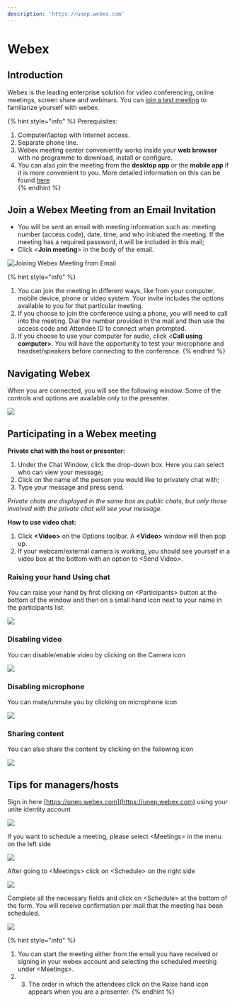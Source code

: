 ```yaml
---
description: 'https://unep.webex.com'
---
```


# Webex

## Introduction

Webex is the leading enterprise solution for video conferencing, online meetings, screen share and webinars. You can [join a test meeting](https://www.webex.com/test-meeting.html/) to familiarize yourself with webex.

{% hint style="info" %}
Prerequisites:

1. Computer/laptop with Internet access.
2. Separate phone line.
3.  Webex meeting center conveniently works inside your **web browser** with no programme to download, install or configure.
4. You can also join the meeting from the **desktop app** or the **mobile app** if it is more convenient to you. More detailed information on this can be found [here](https://help.webex.com/en-us/ozygebb/Join-a-Cisco-Webex-Meeting)  
{% endhint %}





## Join a Webex Meeting from an Email Invitation 

* You will be sent an email with meeting information such as: meeting number \(access code\), date, time, and who initiated the meeting. If the meeting has a required password, it will be included in this mail;
* Click &lt;**Join meeting**&gt; in the body of the email.

![Joining Webex Meeting from Email](../.gitbook/assets/join-meeting.PNG)



{% hint style="info" %}
1. You can join the meeting in different ways, like from your computer, mobile device, phone or video system. Your invite includes the options available to you for that particular meeting.   
2. If you choose to join the conference using a phone, you will need to call into the meeting. Dial the number provided in the mail and then use the access code and Attendee ID to connect when prompted.
3. If you choose to use your computer for audio, click &lt;**Call using computer&gt;**. You will have the opportunity to test your microphone and headset/speakers before connecting to the conference.
{% endhint %}

 



## Navigating Webex

When you are connected, you will see the following window. Some of the controls and options are available only to the presenter.

![](../.gitbook/assets/interface.jpg)



 

## Participating in a Webex meeting

**Private chat with the host or presenter:**

1. Under the Chat Window, click the drop-down box. Here you can select who can view your message;
2. Click on the name of the person you would like to privately chat with;
3. Type your message and press send.

_Private chats are displayed in the same box as public chats, but only those involved with the private chat will see your message._ 

**How to use video chat:**

1. Click **&lt;Video&gt;** on the Options toolbar. A **&lt;Video&gt;** window will then pop up.
2. If your webcam/external camera is working, you should see yourself in a video box at the bottom with an option to &lt;Send Video&gt;.  



### Raising your hand Using chat

You can raise your hand by first clicking on &lt;Participants&gt; button at the bottom of the window and then on a small hand icon next to your name in the participants list.  

![](../.gitbook/assets/raise-your-hand.png)

### Disabling video

You can disable/enable video by clicking on the Camera icon

![](../.gitbook/assets/videocamera.png)

### Disabling microphone

You can mute/unmute you by clicking on microphone icon

![](../.gitbook/assets/microphone.png)

### Sharing content

You can also share the content by clicking on the following icon

![](../.gitbook/assets/content-sharing.png)

## Tips for managers/hosts

Sign in here  [https://unep.webex.com](https://unep.webex.com) using your unite identity account

![](../.gitbook/assets/sign-in.PNG)

If you want to schedule a meeting, please select &lt;Meetings&gt; in the menu on the left side 

![](../.gitbook/assets/meeting.png)

After going to &lt;Meetings&gt; click on &lt;Schedule&gt; on the right side

![](../.gitbook/assets/schedule-a-meeting-1.PNG)

Complete all the necessary fields and click on &lt;Schedule&gt; at the bottom of the form. You will receive confirmation per mail that the meeting has been scheduled.

![](../.gitbook/assets/schedule-a-meeting2.PNG)

{% hint style="info" %}
1. You can start the meeting either from the email you have received or signing in your webex account and selecting the scheduled meeting under &lt;Meetings&gt;.
2. 3. The order in which the attendees click on the Raise hand icon appears when you are a presenter. 
{% endhint %}

